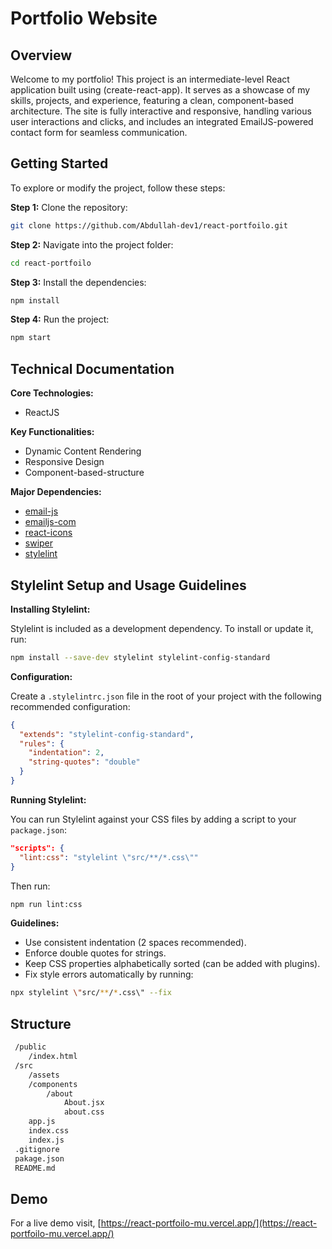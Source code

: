 # Portfolio Website

## Overview

Welcome to my portfolio! This project is an intermediate-level React application built using (create-react-app). It serves as a showcase of my skills, projects, and experience, featuring a clean, component-based architecture. The site is fully interactive and responsive, handling various user interactions and clicks, and includes an integrated EmailJS-powered contact form for seamless communication.

## Getting Started

To explore or modify the project, follow these steps:

**Step 1:** Clone the repository:

```bash
git clone https://github.com/Abdullah-dev1/react-portfoilo.git
```

**Step 2:** Navigate into the project folder:

```bash
cd react-portfoilo
```

**Step 3:** Install the dependencies:

```bash
npm install
```

**Step 4:** Run the project:

```bash
npm start
```

## Technical Documentation

**Core Technologies:**

* ReactJS

**Key Functionalities:**

* Dynamic Content Rendering
* Responsive Design
* Component-based-structure

**Major Dependencies:**

* [email-js](https://www.npmjs.com/package/email-js)
* [emailjs-com](https://www.npmjs.com/package/emailjs-com)
* [react-icons](https://www.npmjs.com/package/react-icons)
* [swiper](https://www.npmjs.com/package/swiper)
* [stylelint](https://www.npmjs.com/package/stylelint)

## Stylelint Setup and Usage Guidelines

**Installing Stylelint:**

Stylelint is included as a development dependency. To install or update it, run:

```bash
npm install --save-dev stylelint stylelint-config-standard
```

**Configuration:**

Create a `.stylelintrc.json` file in the root of your project with the following recommended configuration:

```json
{
  "extends": "stylelint-config-standard",
  "rules": {
    "indentation": 2,
    "string-quotes": "double"
  }
}
```

**Running Stylelint:**

You can run Stylelint against your CSS files by adding a script to your `package.json`:

```json
"scripts": {
  "lint:css": "stylelint \"src/**/*.css\""
}
```

Then run:

```bash
npm run lint:css
```

**Guidelines:**

* Use consistent indentation (2 spaces recommended).
* Enforce double quotes for strings.
* Keep CSS properties alphabetically sorted (can be added with plugins).
* Fix style errors automatically by running:

```bash
npx stylelint \"src/**/*.css\" --fix
```

## Structure

```bash
 /public
    /index.html
 /src
    /assets
    /components
        /about
            About.jsx
            about.css
    app.js
    index.css
    index.js
 .gitignore
 pakage.json
 README.md
```

## Demo

For a live demo visit, [https://react-portfoilo-mu.vercel.app/](https://react-portfoilo-mu.vercel.app/)
